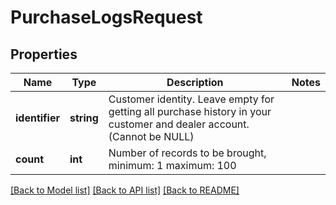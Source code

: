 # PurchaseLogsRequest

## Properties
Name | Type | Description | Notes
------------ | ------------- | ------------- | -------------
**identifier** | **string** | Customer identity. Leave empty for getting all purchase history in your customer and dealer account. (Cannot be NULL) | 
**count** | **int** | Number of records to be brought, minimum: 1 maximum: 100 | 

[[Back to Model list]](../README.md#documentation-for-models) [[Back to API list]](../README.md#documentation-for-api-endpoints) [[Back to README]](../README.md)


